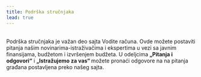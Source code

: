 ```yaml
---
title: Podrška stručnjaka
lead: true
---
```


<div class='justify' >
<br/>
Podrška stručnjaka je važan deo sajta Vodite računa. Ovde možete postaviti pitanja našim novinarima-istraživačima i ekspertima u vezi sa javnim finansijama, budžetom i izvršenjem budžeta. U odeljcima <b>„Pitanja i odgovori“</b> i  <b>„Istražujemo za vas“ </b> možete pronaći odgovore na na pitanja građana postavljena preko našeg sajta. 
<br/><br/>

</div>
